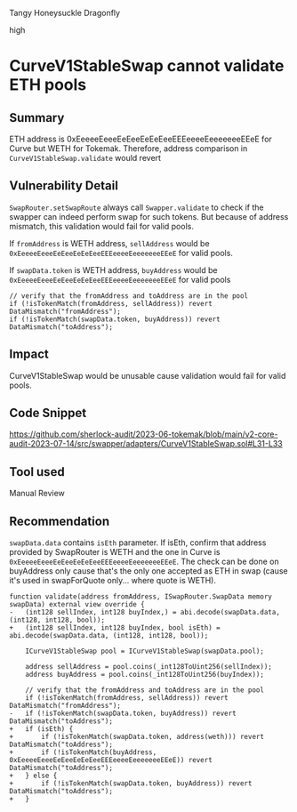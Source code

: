 Tangy Honeysuckle Dragonfly

high

# CurveV1StableSwap cannot validate ETH pools
## Summary
ETH address is 0xEeeeeEeeeEeEeeEeEeEeeEEEeeeeEeeeeeeeEEeE for Curve but WETH for Tokemak. Therefore, address comparison in `CurveV1StableSwap.validate` would revert

## Vulnerability Detail
`SwapRouter.setSwapRoute` always call `Swapper.validate` to check if the swapper can indeed perform swap for such tokens. But because of address mismatch, this validation would fail for valid pools.

If `fromAddress` is WETH address, `sellAddress` would be `0xEeeeeEeeeEeEeeEeEeEeeEEEeeeeEeeeeeeeEEeE` for valid pools.

If `swapData.token` is WETH address, `buyAddress` would be `0xEeeeeEeeeEeEeeEeEeEeeEEEeeeeEeeeeeeeEEeE` for valid pools

```solidity
// verify that the fromAddress and toAddress are in the pool
if (!isTokenMatch(fromAddress, sellAddress)) revert DataMismatch("fromAddress");
if (!isTokenMatch(swapData.token, buyAddress)) revert DataMismatch("toAddress");
```

## Impact
CurveV1StableSwap would be unusable cause validation would fail for valid pools.

## Code Snippet
https://github.com/sherlock-audit/2023-06-tokemak/blob/main/v2-core-audit-2023-07-14/src/swapper/adapters/CurveV1StableSwap.sol#L31-L33

## Tool used

Manual Review

## Recommendation
`swapData.data` contains `isEth` parameter. If isEth, confirm that address provided by SwapRouter is WETH and the one in Curve is `0xEeeeeEeeeEeEeeEeEeEeeEEEeeeeEeeeeeeeEEeE`. The check can be done on buyAddress only cause that's the only one accepted as ETH in swap (cause it's used in swapForQuote only... where quote is WETH).

```solidity
function validate(address fromAddress, ISwapRouter.SwapData memory swapData) external view override {
-   (int128 sellIndex, int128 buyIndex,) = abi.decode(swapData.data, (int128, int128, bool));
+   (int128 sellIndex, int128 buyIndex, bool isEth) = abi.decode(swapData.data, (int128, int128, bool));

    ICurveV1StableSwap pool = ICurveV1StableSwap(swapData.pool);

    address sellAddress = pool.coins(_int128ToUint256(sellIndex));
    address buyAddress = pool.coins(_int128ToUint256(buyIndex));

    // verify that the fromAddress and toAddress are in the pool
    if (!isTokenMatch(fromAddress, sellAddress)) revert DataMismatch("fromAddress");
-   if (!isTokenMatch(swapData.token, buyAddress)) revert DataMismatch("toAddress");
+   if (isEth) {
+       if (!isTokenMatch(swapData.token, address(weth))) revert DataMismatch("toAddress");
+       if (!isTokenMatch(buyAddress, 0xEeeeeEeeeEeEeeEeEeEeeEEEeeeeEeeeeeeeEEeE)) revert DataMismatch("toAddress");
+   } else {
+       if (!isTokenMatch(swapData.token, buyAddress)) revert DataMismatch("toAddress");
+   }
```
